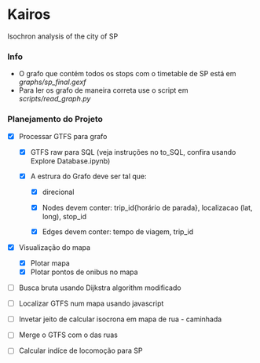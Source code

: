 # Kairos
Isochron analysis of the city of SP

### Info

- O grafo que contém todos os stops com o timetable de SP está em *graphs/sp_final.gexf*
- Para ler os grafo de maneira correta use o script em *scripts/read_graph.py*

### Planejamento do Projeto

- [x] Processar GTFS para grafo

    - [x] GTFS raw para SQL (veja instruções no to_SQL, confira usando Explore Database.ipynb) 
    
    - [x] A estrura do Grafo deve ser tal que:
    
        - [x] direcional 
        
        - [x] Nodes devem conter: trip_id{horário de parada}, localizacao (lat, long), stop_id 
        
        - [x] Edges devem conter: tempo de viagem, trip_id 

- [x] Visualização do mapa
    - [x] Plotar mapa
    - [x] Plotar pontos de onibus no mapa

- [ ] Busca bruta usando Dijkstra algorithm modificado

- [ ] Localizar GTFS num mapa usando javascript

- [ ] Invetar jeito de calcular isocrona em mapa de rua - caminhada
- [ ] Merge o GTFS com o das ruas

- [ ] Calcular indíce de locomoção para SP

